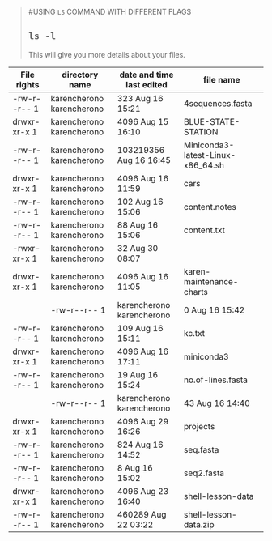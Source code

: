 >#USING `LS` COMMAND WITH DIFFERENT FLAGS
>## `ls -l`
>
>This will give you more details about your files.
>
 | File rights |directory name |date and time last edited | file name |
 | ----------- | ------------- | ------------------------ | ---------- |
 |-rw-r--r-- 1| karencherono karencherono|       323 Aug 16 15:21| 4sequences.fasta|
 |drwxr-xr-x 1| karencherono karencherono |     4096 Aug 15 16:10| BLUE-STATE-STATION|
|-rw-r--r-- 1 |karencherono karencherono |103219356 Aug 16 16:45 |Miniconda3-latest-Linux-x86_64.sh|
|drwxr-xr-x 1| karencherono karencherono|      4096 Aug 16 11:59 |cars|
|-rw-r--r-- 1| karencherono karencherono|       102 Aug 16 15:06 |content.notes|
|-rw-r--r-- 1| karencherono karencherono|        88 Aug 16 15:06 |content.txt|
|-rwxr-xr-x 1| karencherono karencherono|        32 Aug 30 08:07|| hello.sh|
|drwxr-xr-x 1| karencherono karencherono |     4096 Aug 16 11:05| karen-maintenance-charts|
||-rw-r--r-- 1| karencherono karencherono|         0 Aug 16 15:42| karen-sequence.fasta|
|-rw-r--r-- 1| karencherono karencherono |      109 Aug 16 15:11 |kc.txt|
|drwxr-xr-x 1| karencherono karencherono |     4096 Aug 16 17:11| miniconda3||
|-rw-r--r-- 1| karencherono karencherono |       19 Aug 16 15:24 |no.of-lines.fasta|
||-rw-r--r-- 1| karencherono karencherono|        43 Aug 16 14:40| notes|
|drwxr-xr-x 1| karencherono karencherono |     4096 Aug 29 16:26| projects|
|-rw-r--r-- 1| karencherono karencherono|       824 Aug 16 14:52| seq.fasta|
|-rw-r--r-- 1 |karencherono karencherono |        8 Aug 16 15:02| seq2.fasta|
|drwxr-xr-x 1| karencherono karencherono|      4096 Aug 23 16:40 |shell-lesson-data|
|-rw-r--r-- 1| karencherono karencherono |   460289 Aug 22 03:22| shell-lesson-data.zip|
